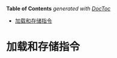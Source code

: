 <!-- START doctoc generated TOC please keep comment here to allow auto update -->
<!-- DON'T EDIT THIS SECTION, INSTEAD RE-RUN doctoc TO UPDATE -->
**Table of Contents**  *generated with [DocToc](https://github.com/thlorenz/doctoc)*

- [加载和存储指令](#%E5%8A%A0%E8%BD%BD%E5%92%8C%E5%AD%98%E5%82%A8%E6%8C%87%E4%BB%A4)

<!-- END doctoc generated TOC please keep comment here to allow auto update -->

# 加载和存储指令

